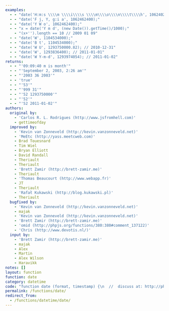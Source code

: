 ```yaml
---
examples:
  - - "date('H:m:s \\\\m \\\\i\\\\s \\\\m\\\\o\\\\n\\\\t\\\\h', 1062402400);"
  - - "date('F j, Y, g:i a', 1062462400);"
  - - "date('Y W o', 1062462400);"
  - - "x = date('Y m d', (new Date()).getTime()/1000);"
    - "(x+'').length == 10 // 2009 01 09"
  - - "date('W', 1104534000);"
  - - "date('B t', 1104534000);"
  - - "date('W U', 1293750000.82); // 2010-12-31"
  - - "date('W', 1293836400); // 2011-01-01"
  - - "date('W Y-m-d', 1293974054); // 2011-01-02"
returns:
  - - "'09:09:40 m is month'"
  - - "'September 2, 2003, 2:26 am'"
  - - "'2003 36 2003'"
  - - 'true'
  - - "'53'"
  - - "'999 31'"
  - - "'52 1293750000'"
  - - "'52'"
  - - "'52 2011-01-02'"
authors:
  original by:
    - 'Carlos R. L. Rodrigues (http://www.jsfromhell.com)'
    - gettimeofday
  improved by:
    - 'Kevin van Zonneveld (http://kevin.vanzonneveld.net)'
    - 'MeEtc (http://yass.meetcweb.com)'
    - Brad Touesnard
    - Tim Wiel
    - Bryan Elliott
    - David Randall
    - Theriault
    - Theriault
    - 'Brett Zamir (http://brett-zamir.me)'
    - Theriault
    - 'Thomas Beaucourt (http://www.webapp.fr)'
    - JT
    - Theriault
    - 'Rafał Kukawski (http://blog.kukawski.pl)'
    - Theriault
  bugfixed by:
    - 'Kevin van Zonneveld (http://kevin.vanzonneveld.net)'
    - majak
    - 'Kevin van Zonneveld (http://kevin.vanzonneveld.net)'
    - 'Brett Zamir (http://brett-zamir.me)'
    - 'omid (http://phpjs.org/functions/380:380#comment_137122)'
    - 'Chris (http://www.devotis.nl/)'
  input by:
    - 'Brett Zamir (http://brett-zamir.me)'
    - majak
    - Alex
    - Martin
    - Alex Wilson
    - Haravikk
notes: []
layout: function
function: date
category: datetime
code: "function date (format, timestamp) {\n  //  discuss at: http://phpjs.org/functions/date/\n  // original by: Carlos R. L. Rodrigues (http://www.jsfromhell.com)\n  // original by: gettimeofday\n  //    parts by: Peter-Paul Koch (http://www.quirksmode.org/js/beat.html)\n  // improved by: Kevin van Zonneveld (http://kevin.vanzonneveld.net)\n  // improved by: MeEtc (http://yass.meetcweb.com)\n  // improved by: Brad Touesnard\n  // improved by: Tim Wiel\n  // improved by: Bryan Elliott\n  // improved by: David Randall\n  // improved by: Theriault\n  // improved by: Theriault\n  // improved by: Brett Zamir (http://brett-zamir.me)\n  // improved by: Theriault\n  // improved by: Thomas Beaucourt (http://www.webapp.fr)\n  // improved by: JT\n  // improved by: Theriault\n  // improved by: Rafał Kukawski (http://blog.kukawski.pl)\n  // improved by: Theriault\n  //    input by: Brett Zamir (http://brett-zamir.me)\n  //    input by: majak\n  //    input by: Alex\n  //    input by: Martin\n  //    input by: Alex Wilson\n  //    input by: Haravikk\n  // bugfixed by: Kevin van Zonneveld (http://kevin.vanzonneveld.net)\n  // bugfixed by: majak\n  // bugfixed by: Kevin van Zonneveld (http://kevin.vanzonneveld.net)\n  // bugfixed by: Brett Zamir (http://brett-zamir.me)\n  // bugfixed by: omid (http://phpjs.org/functions/380:380#comment_137122)\n  // bugfixed by: Chris (http://www.devotis.nl/)\n  //        note: Uses global: php_js to store the default timezone\n  //        note: Although the function potentially allows timezone info (see notes), it currently does not set\n  //        note: per a timezone specified by date_default_timezone_set(). Implementers might use\n  //        note: this.php_js.currentTimezoneOffset and this.php_js.currentTimezoneDST set by that function\n  //        note: in order to adjust the dates in this function (or our other date functions!) accordingly\n  //   example 1: date('H:m:s \\\\m \\\\i\\\\s \\\\m\\\\o\\\\n\\\\t\\\\h', 1062402400);\n  //   returns 1: '09:09:40 m is month'\n  //   example 2: date('F j, Y, g:i a', 1062462400);\n  //   returns 2: 'September 2, 2003, 2:26 am'\n  //   example 3: date('Y W o', 1062462400);\n  //   returns 3: '2003 36 2003'\n  //   example 4: x = date('Y m d', (new Date()).getTime()/1000);\n  //   example 4: (x+'').length == 10 // 2009 01 09\n  //   returns 4: true\n  //   example 5: date('W', 1104534000);\n  //   returns 5: '53'\n  //   example 6: date('B t', 1104534000);\n  //   returns 6: '999 31'\n  //   example 7: date('W U', 1293750000.82); // 2010-12-31\n  //   returns 7: '52 1293750000'\n  //   example 8: date('W', 1293836400); // 2011-01-01\n  //   returns 8: '52'\n  //   example 9: date('W Y-m-d', 1293974054); // 2011-01-02\n  //   returns 9: '52 2011-01-02'\n\n  var that = this\n  var jsdate, f\n  // Keep this here (works, but for code commented-out below for file size reasons)\n  // var tal= [];\n  var txt_words = [\n    'Sun', 'Mon', 'Tues', 'Wednes', 'Thurs', 'Fri', 'Satur',\n    'January', 'February', 'March', 'April', 'May', 'June',\n    'July', 'August', 'September', 'October', 'November', 'December'\n  ]\n  // trailing backslash -> (dropped)\n  // a backslash followed by any character (including backslash) -> the character\n  // empty string -> empty string\n  var formatChr = /\\\\?(.?)/gi\n  var formatChrCb = function (t, s) {\n    return f[t] ? f[t]() : s\n  }\n  var _pad = function (n, c) {\n    n = String(n)\n    while (n.length < c) {\n      n = '0' + n\n    }\n    return n\n  }\n  f = {\n    // Day\n    d: function () {\n      // Day of month w/leading 0; 01..31\n      return _pad(f.j(), 2)\n    },\n    D: function () {\n      // Shorthand day name; Mon...Sun\n      return f.l()\n        .slice(0, 3)\n    },\n    j: function () {\n      // Day of month; 1..31\n      return jsdate.getDate()\n    },\n    l: function () {\n      // Full day name; Monday...Sunday\n      return txt_words[f.w()] + 'day'\n    },\n    N: function () {\n      // ISO-8601 day of week; 1[Mon]..7[Sun]\n      return f.w() || 7\n    },\n    S: function () {\n      // Ordinal suffix for day of month; st, nd, rd, th\n      var j = f.j()\n      var i = j % 10\n      if (i <= 3 && parseInt((j % 100) / 10, 10) == 1) {\n        i = 0\n      }\n      return ['st', 'nd', 'rd'][i - 1] || 'th'\n    },\n    w: function () {\n      // Day of week; 0[Sun]..6[Sat]\n      return jsdate.getDay()\n    },\n    z: function () {\n      // Day of year; 0..365\n      var a = new Date(f.Y(), f.n() - 1, f.j())\n      var b = new Date(f.Y(), 0, 1)\n      return Math.round((a - b) / 864e5)\n    },\n\n    // Week\n    W: function () {\n      // ISO-8601 week number\n      var a = new Date(f.Y(), f.n() - 1, f.j() - f.N() + 3)\n      var b = new Date(a.getFullYear(), 0, 4)\n      return _pad(1 + Math.round((a - b) / 864e5 / 7), 2)\n    },\n\n    // Month\n    F: function () {\n      // Full month name; January...December\n      return txt_words[6 + f.n()]\n    },\n    m: function () {\n      // Month w/leading 0; 01...12\n      return _pad(f.n(), 2)\n    },\n    M: function () {\n      // Shorthand month name; Jan...Dec\n      return f.F()\n        .slice(0, 3)\n    },\n    n: function () {\n      // Month; 1...12\n      return jsdate.getMonth() + 1\n    },\n    t: function () {\n      // Days in month; 28...31\n      return (new Date(f.Y(), f.n(), 0))\n        .getDate()\n    },\n\n    // Year\n    L: function () {\n      // Is leap year?; 0 or 1\n      var j = f.Y()\n      return j % 4 === 0 & j % 100 !== 0 | j % 400 === 0\n    },\n    o: function () {\n      // ISO-8601 year\n      var n = f.n()\n      var W = f.W()\n      var Y = f.Y()\n      return Y + (n === 12 && W < 9 ? 1 : n === 1 && W > 9 ? -1 : 0)\n    },\n    Y: function () {\n      // Full year; e.g. 1980...2010\n      return jsdate.getFullYear()\n    },\n    y: function () {\n      // Last two digits of year; 00...99\n      return f.Y()\n        .toString()\n        .slice(-2)\n    },\n\n    // Time\n    a: function () {\n      // am or pm\n      return jsdate.getHours() > 11 ? 'pm' : 'am'\n    },\n    A: function () {\n      // AM or PM\n      return f.a()\n        .toUpperCase()\n    },\n    B: function () {\n      // Swatch Internet time; 000..999\n      var H = jsdate.getUTCHours() * 36e2\n      // Hours\n      var i = jsdate.getUTCMinutes() * 60\n      // Minutes\n      // Seconds\n      var s = jsdate.getUTCSeconds()\n      return _pad(Math.floor((H + i + s + 36e2) / 86.4) % 1e3, 3)\n    },\n    g: function () {\n      // 12-Hours; 1..12\n      return f.G() % 12 || 12\n    },\n    G: function () {\n      // 24-Hours; 0..23\n      return jsdate.getHours()\n    },\n    h: function () {\n      // 12-Hours w/leading 0; 01..12\n      return _pad(f.g(), 2)\n    },\n    H: function () {\n      // 24-Hours w/leading 0; 00..23\n      return _pad(f.G(), 2)\n    },\n    i: function () {\n      // Minutes w/leading 0; 00..59\n      return _pad(jsdate.getMinutes(), 2)\n    },\n    s: function () {\n      // Seconds w/leading 0; 00..59\n      return _pad(jsdate.getSeconds(), 2)\n    },\n    u: function () {\n      // Microseconds; 000000-999000\n      return _pad(jsdate.getMilliseconds() * 1000, 6)\n    },\n\n    // Timezone\n    e: function () {\n      // Timezone identifier; e.g. Atlantic/Azores, ...\n      // The following works, but requires inclusion of the very large\n      // timezone_abbreviations_list() function.\n      /*              return that.date_default_timezone_get();\n       */\n      throw 'Not supported (see source code of date() for timezone on how to add support)'\n    },\n    I: function () {\n      // DST observed?; 0 or 1\n      // Compares Jan 1 minus Jan 1 UTC to Jul 1 minus Jul 1 UTC.\n      // If they are not equal, then DST is observed.\n      var a = new Date(f.Y(), 0)\n      // Jan 1\n      var c = Date.UTC(f.Y(), 0)\n      // Jan 1 UTC\n      var b = new Date(f.Y(), 6)\n      // Jul 1\n      // Jul 1 UTC\n      var d = Date.UTC(f.Y(), 6)\n      return ((a - c) !== (b - d)) ? 1 : 0\n    },\n    O: function () {\n      // Difference to GMT in hour format; e.g. +0200\n      var tzo = jsdate.getTimezoneOffset()\n      var a = Math.abs(tzo)\n      return (tzo > 0 ? '-' : '+') + _pad(Math.floor(a / 60) * 100 + a % 60, 4)\n    },\n    P: function () {\n      // Difference to GMT w/colon; e.g. +02:00\n      var O = f.O()\n      return (O.substr(0, 3) + ':' + O.substr(3, 2))\n    },\n    T: function () {\n      // Timezone abbreviation; e.g. EST, MDT, ...\n      // The following works, but requires inclusion of the very\n      // large timezone_abbreviations_list() function.\n      /*              var abbr, i, os, _default;\n      if (!tal.length) {\n        tal = that.timezone_abbreviations_list();\n      }\n      if (that.php_js && that.php_js.default_timezone) {\n        _default = that.php_js.default_timezone;\n        for (abbr in tal) {\n          for (i = 0; i < tal[abbr].length; i++) {\n            if (tal[abbr][i].timezone_id === _default) {\n              return abbr.toUpperCase();\n            }\n          }\n        }\n      }\n      for (abbr in tal) {\n        for (i = 0; i < tal[abbr].length; i++) {\n          os = -jsdate.getTimezoneOffset() * 60;\n          if (tal[abbr][i].offset === os) {\n            return abbr.toUpperCase();\n          }\n        }\n      }\n      */\n      return 'UTC'\n    },\n    Z: function () {\n      // Timezone offset in seconds (-43200...50400)\n      return -jsdate.getTimezoneOffset() * 60\n    },\n\n    // Full Date/Time\n    c: function () {\n      // ISO-8601 date.\n      return 'Y-m-d\\\\TH:i:sP'.replace(formatChr, formatChrCb)\n    },\n    r: function () {\n      // RFC 2822\n      return 'D, d M Y H:i:s O'.replace(formatChr, formatChrCb)\n    },\n    U: function () {\n      // Seconds since UNIX epoch\n      return jsdate / 1000 | 0\n    }\n  }\n  this.date = function (format, timestamp) {\n    that = this\n    jsdate = (timestamp === undefined ? new Date() : // Not provided\n      (timestamp instanceof Date) ? new Date(timestamp) : // JS Date()\n      new Date(timestamp * 1000) // UNIX timestamp (auto-convert to int)\n    )\n    return format.replace(formatChr, formatChrCb)\n  }\n  return this.date(format, timestamp)\n}\n"
permalink: /functions/date/
redirect_from:
  - /functions/datetime/date/
---
```


<!-- WARNING! This file is auto generated by `npm run web:inject`, do not edit by hand -->
